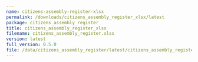 ```yaml
---
name: citizens-assembly-register-xlsx
permalink: /downloads/citizens_assembly_register_xlsx/latest
package: citizens_assembly_register
title: citizens_assembly_register_xlsx
filename: citizens_assembly_register.xlsx
version: latest
full_version: 0.5.0
file: /data/citizens_assembly_register/latest/citizens_assembly_register.xlsx
---
```

